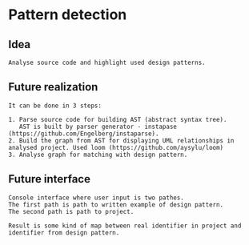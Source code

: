 # Pattern detection

## Idea

    Analyse source code and highlight used design patterns. 
    
## Future realization

    It can be done in 3 steps:
    
    1. Parse source code for building AST (abstract syntax tree).
       AST is built by parser generator - instapase (https://github.com/Engelberg/instaparse). 
    2. Build the graph from AST for displaying UML relationships in analysed project. Used loom (https://github.com/aysylu/loom)
    3. Analyse graph for matching with design pattern.
    
## Future interface

    Console interface where user input is two pathes. 
    The first path is path to written example of design pattern.
    The second path is path to project.
    
    Result is some kind of map between real identifier in project and identifier from design pattern.
    
    
    



